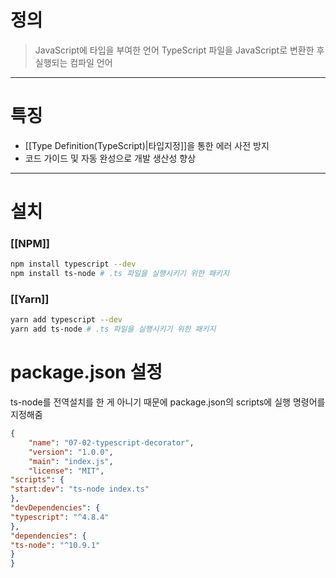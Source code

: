 # 정의

> JavaScript에 타입을 부여한 언어
> TypeScript 파일을 JavaScript로 변환한 후 실행되는 컴파일 언어

---
# 특징

- [[Type Definition(TypeScript)|타입지정]]을 통한 에러 사전 방지
- 코드 가이드 및 자동 완성으로 개발 생산성 향상

---
# 설치
### [[NPM]]
```bash
npm install typescript --dev
npm install ts-node # .ts 파일을 실행시키기 위한 패키지
```
### [[Yarn]]
```bash
yarn add typescript --dev
yarn add ts-node # .ts 파일을 실행시키기 위한 패키지
```

# package.json 설정

ts-node를 전역설치를 한 게 아니기 때문에 package.json의 scripts에 실행 명령어를 지정해줌
```json
{ 
	"name": "07-02-typescript-decorator", 
	"version": "1.0.0", 
	"main": "index.js", 
	"license": "MIT", 
"scripts": { 
"start:dev": "ts-node index.ts" 
}, 
"devDependencies": { 
"typescript": "^4.8.4" 
}, 
"dependencies": { 
"ts-node": "^10.9.1" 
} 
}
```